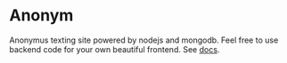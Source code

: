 # Anonym
Anonymus texting site powered by nodejs and mongodb. Feel free to use backend code for your own beautiful frontend.
See [docs](../master/docs.md).